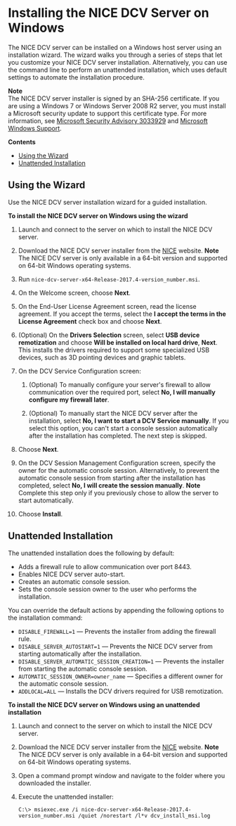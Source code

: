 # Installing the NICE DCV Server on Windows<a name="setting-up-installing-windows"></a>

The NICE DCV server can be installed on a Windows host server using an installation wizard\. The wizard walks you through a series of steps that let you customize your NICE DCV server installation\. Alternatively, you can use the command line to perform an unattended installation, which uses default settings to automate the installation procedure\.

**Note**  
The NICE DCV server installer is signed by an SHA\-256 certificate\. If you are using a Windows 7 or Windows Server 2008 R2 server, you must install a Microsoft security update to support this certificate type\. For more information, see [Microsoft Security Advisory 3033929](https://docs.microsoft.com/en-us/security-updates/SecurityAdvisories/2015/3033929) and [Microsoft Windows Support](https://support.microsoft.com/en-us/help/2921916/the-untrusted-publisher-dialog-box-appears-when-you-install-a-driver-i)\.

**Contents**
+ [Using the Wizard](#setting-up-installing-windows-wizard)
+ [Unattended Installation](#setting-up-installing-windows-unattended)

## Using the Wizard<a name="setting-up-installing-windows-wizard"></a>

Use the NICE DCV server installation wizard for a guided installation\.

**To install the NICE DCV server on Windows using the wizard**

1. Launch and connect to the server on which to install the NICE DCV server\.

1. Download the NICE DCV server installer from the [NICE](https://www.nice-software.com/download/nice-dcv-2017) website\.
**Note**  
The NICE DCV server is only available in a 64\-bit version and supported on 64\-bit Windows operating systems\.

1. Run `nice-dcv-server-x64-Release-2017.4-version_number.msi`\. 

1. On the Welcome screen, choose **Next**\.

1. On the End\-User License Agreement screen, read the license agreement\. If you accept the terms, select the **I accept the terms in the License Agreement** check box and choose **Next**\.

1. \(Optional\) On the **Drivers Selection** screen, select **USB device remotization** and choose **Will be installed on local hard drive**, **Next**\. This installs the drivers required to support some specialized USB devices, such as 3D pointing devices and graphic tablets\.

1. On the DCV Service Configuration screen:

   1. \(Optional\) To manually configure your server's firewall to allow communication over the required port, select **No, I will manually configure my firewall later**\.

   1. \(Optional\) To manually start the NICE DCV server after the installation, select **No, I want to start a DCV Service manually**\. If you select this option, you can't start a console session automatically after the installation has completed\. The next step is skipped\.

1. Choose **Next**\.

1. On the DCV Session Management Configuration screen, specify the owner for the automatic console session\. Alternatively, to prevent the automatic console session from starting after the installation has completed, select **No, I will create the session manually**\.
**Note**  
Complete this step only if you previously chose to allow the server to start automatically\.

1. Choose **Install**\.

## Unattended Installation<a name="setting-up-installing-windows-unattended"></a>

The unattended installation does the following by default:
+ Adds a firewall rule to allow communication over port 8443\.
+ Enables NICE DCV server auto\-start\.
+ Creates an automatic console session\.
+ Sets the console session owner to the user who performs the installation\.

You can override the default actions by appending the following options to the installation command:
+ `DISABLE_FIREWALL=1` — Prevents the installer from adding the firewall rule\.
+ `DISABLE_SERVER_AUTOSTART=1` — Prevents the NICE DCV server from starting automatically after the installation\.
+ `DISABLE_SERVER_AUTOMATIC_SESSION_CREATION=1` — Prevents the installer from starting the automatic console session\.
+ `AUTOMATIC_SESSION_OWNER=owner_name` — Specifies a different owner for the automatic console session\.
+ `ADDLOCAL=ALL` — Installs the DCV drivers required for USB remotization\.

**To install the NICE DCV server on Windows using an unattended installation**

1. Launch and connect to the server on which to install the NICE DCV server\.

1. Download the NICE DCV server installer from the [NICE](https://www.nice-software.com/download/nice-dcv-2017) website\.
**Note**  
The NICE DCV server is only available in a 64\-bit version and supported on 64\-bit Windows operating systems\.

1. Open a command prompt window and navigate to the folder where you downloaded the installer\.

1. Execute the unattended installer:

   ```
   C:\> msiexec.exe /i nice-dcv-server-x64-Release-2017.4-version_number.msi /quiet /norestart /l*v dcv_install_msi.log
   ```